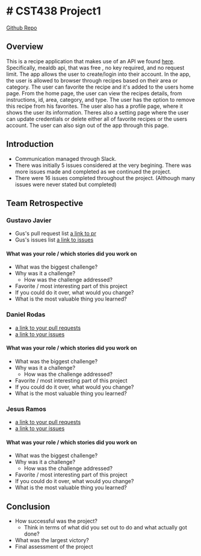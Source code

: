 # # CST438 Project1
[Github Repo](https://github.com/JesusRms1/CST438Project1)

## Overview
This is a recipe application that makes use of an API we found [here](https://github.com/public-apis/public-apis?tab=readme-ov-file). Specifically, mealdb api, that was free , no key required, and no request limit. The app allows the user to create/login into their account. In the app, the user is allowed to browser through recipes based on their area or category. The user can favorite the recipe and it's added to the users home page. From the home page, the user can view the recipes details, from instructions, id, area, category, and type. The user has the option to remove this recipe from his favorites. The user also has a profile page, where it shows the user its information. Theres also a setting page where the user can update credentials or delete either all of favorite recipes or the users account. The user can also sign out of the app through this page.

## Introduction

* Communication managed through Slack.
* There was initially 5 issues considered at the very begining. There was more issues made and completed as we continued the project.
* There were 16 issues completed throughout the project. (Although many issues were never stated but completed)

## Team Retrospective

### Gustavo Javier

- Gus's pull request list [a link to pr](https://github.com/JesusRms1/CST438Project1/pulls?q=is%3Apr+is%3Aclosed+author%3Agusjavi)
- Gus's issues list [a link to issues](https://github.com/JesusRms1/CST438Project1/issues?q=is%3Aissue%20state%3Aclosed%20assignee%3Agusjavi)

#### What was your role / which stories did you work on

+ What was the biggest challenge? 
+ Why was it a challenge?
  + How was the challenge addressed?
+ Favorite / most interesting part of this project
+ If you could do it over, what would you change?
+ What is the most valuable thing you learned?

### Daniel Rodas

- [a link to your pull requests]()
- [a link to your issues]()

#### What was your role / which stories did you work on

+ What was the biggest challenge? 
+ Why was it a challenge?
  + How was the challenge addressed?
+ Favorite / most interesting part of this project
+ If you could do it over, what would you change?
+ What is the most valuable thing you learned?

### Jesus Ramos

- [a link to your pull requests]()
- [a link to your issues]()

#### What was your role / which stories did you work on

+ What was the biggest challenge? 
+ Why was it a challenge?
  + How was the challenge addressed?
+ Favorite / most interesting part of this project
+ If you could do it over, what would you change?
+ What is the most valuable thing you learned?

## Conclusion

- How successful was the project?
  - Think in terms of what did you set out to do and what actually got done?
- What was the largest victory?
- Final assessment of the project
